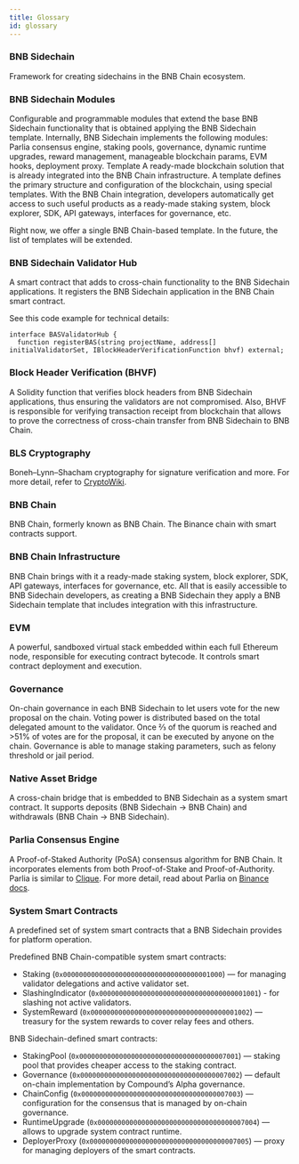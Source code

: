 ```yaml
---
title: Glossary
id: glossary
---
```


### BNB Sidechain
Framework for creating sidechains in the BNB Chain ecosystem. 

### BNB Sidechain Modules
Configurable and programmable modules that extend the base BNB Sidechain functionality that is obtained applying the BNB Sidechain template. Internally, BNB Sidechain implements the following modules: Parlia consensus engine, staking pools, governance, dynamic runtime upgrades, reward management, manageable blockchain params, EVM hooks, deployment proxy. 
Template
A ready-made blockchain solution that is already integrated into the BNB Chain infrastructure. A template defines the primary structure and configuration of the blockchain, using special templates. With the BNB Chain integration, developers automatically get access to such useful products as a ready-made staking system, block explorer, SDK, API gateways, interfaces for governance, etc. 

Right now, we offer a single BNB Chain-based template. In the future, the list of templates will be extended.

### BNB Sidechain Validator Hub
A smart contract that adds to cross-chain functionality to the BNB Sidechain applications. It registers the BNB Sidechain application in the BNB Chain smart contract.

See this code example for technical details:
```
interface BASValidatorHub {
  function registerBAS(string projectName, address[] initialValidatorSet, IBlockHeaderVerificationFunction bhvf) external;
```

### Block Header Verification (BHVF)
A Solidity function that verifies block headers from BNB Sidechain applications, thus ensuring the validators are not compromised. Also, BHVF is responsible for verifying transaction receipt from blockchain that allows to prove the correctness of cross-chain transfer from BNB Sidechain to BNB Chain.

### BLS Cryptography
Boneh–Lynn–Shacham cryptography for signature verification and more. For more detail, refer to [CryptoWiki](https://cryptography.fandom.com/wiki/BLS_(cryptography)).

### BNB Chain
BNB Chain, formerly known as BNB Chain. The Binance chain with smart contracts support. 

### BNB Chain Infrastructure
BNB Chain brings with it a ready-made staking system, block explorer, SDK, API gateways, interfaces for governance, etc. All that is easily accessible to BNB Sidechain developers, as creating a BNB Sidechain they apply a BNB Sidechain template that includes integration with this infrastructure.

### EVM
A powerful, sandboxed virtual stack embedded within each full Ethereum node, responsible for executing contract bytecode. It controls smart contract deployment and execution.

### Governance
On-chain governance in each BNB Sidechain to let users vote for the new proposal on the chain. 
Voting power is distributed based on the total delegated amount to the validator. 
Once ⅔ of the quorum is reached and >51% of votes are for the proposal, it can be executed by anyone on the chain. 
Governance is able to manage staking parameters, such as felony threshold or jail period.

### Native Asset Bridge
A cross-chain bridge that is embedded to BNB Sidechain as a system smart contract. 
It supports deposits (BNB Sidechain -> BNB Chain) and withdrawals (BNB Chain -> BNB Sidechain).

### Parlia Consensus Engine
A Proof-of-Staked Authority (PoSA) consensus algorithm for BNB Chain. 
It incorporates elements from both Proof-of-Stake and Proof-of-Authority. Parlia is similar to [Clique](https://ethereum-magicians.org/t/eip-225-clique-proof-of-authority-consensus-protocol/1853).
For more detail, read about Parlia on [Binance docs](https://docs.binance.org/smart-chain/guides/concepts/consensus.html#consensus-protocol).

### System Smart Contracts
A predefined set of system smart contracts that a BNB Sidechain provides for platform operation. 

Predefined BNB Chain-compatible system smart contracts:

* Staking (`0x0000000000000000000000000000000000001000`) — for managing validator delegations and active validator set.
* SlashingIndicator (`0x0000000000000000000000000000000000001001`) - for slashing not active validators.
* SystemReward (`0x0000000000000000000000000000000000001002`) — treasury for the system rewards to cover relay fees and others.

BNB Sidechain-defined smart contracts:
* StakingPool (`0x0000000000000000000000000000000000007001`) — staking pool that provides cheaper access to the staking contract.
* Governance (`0x0000000000000000000000000000000000007002`) — default on-chain implementation by Compound’s Alpha governance.
* ChainConfig (`0x0000000000000000000000000000000000007003`) — configuration for the consensus that is managed by on-chain governance.
* RuntimeUpgrade (`0x0000000000000000000000000000000000007004`) — allows to upgrade system contract runtime.
* DeployerProxy (`0x0000000000000000000000000000000000007005`) — proxy for managing deployers of the smart contracts.